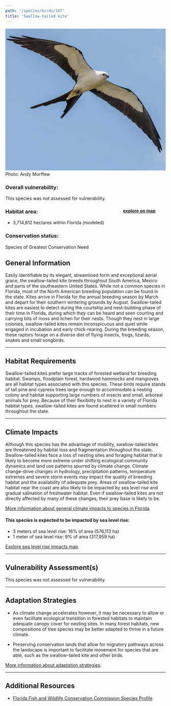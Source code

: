```yaml
---
path: '/species/birds/167'
title: 'Swallow-tailed kite'
---
```


<content-header icon="raptors" title="Swallow-tailed kite" subtitle="Elanoides forficatus">
</content-header>

<div id="TopSection">

<div class="header-photo"><img src="167.jpg" alt="Photo for 167"/>
<figcaption>Photo: Andy Morffew</figcaption></div>

<div>

### Overall vulnerability:

This species was not assessed for vulnerability.

<h3>Habitat area: 
<a href="/species/birds/167/map" style="float:right;font-size:smaller;margin-right: 2rem;">
<fa-icon name="map"></fa-icon>
explore on map
</a>
</h3>

-   3,714,812 hectares within Florida (modeled)


### Conservation status:

Species of Greatest Conservation Need

</div>
</div>

## General Information

Easily identifiable by its elegant, streamlined form and exceptional aerial grace, the swallow-tailed kite breeds throughout South America, Mexico and parts of the southeastern United States.  While not a common species in Florida, most of the North American breeding population can be found in the state.  Kites arrive in Florida for the annual breeding season by March and depart for their southern wintering grounds by August.  Swallow-tailed kites are easiest to detect during the courtship and nest-building phase of their time in Florida, during which they can be heard and seen courting and carrying bits of moss and lichen for their nests. Though they nest in large colonies, swallow-tailed kites remain inconspicuous and quiet while engaged in incubation and early chick-rearing.  During the breeding season, these raptors forage on a diverse diet of flying insects, frogs, lizards, snakes and small songbirds.

<hr />

## Habitat Requirements

Swallow-tailed kites prefer large tracks of forested wetland for breeding habitat.  Swamps, floodplain forest, hardwood hammocks and mangroves are all habitat types associated with this species.  These birds require stands of tall pine and cypress trees large enough to accommodate a nesting colony and habitat supporting large numbers of insects and small, arboreal animals for prey.  Because of their flexibility to nest in a variety of Florida habitat types, swallow-tailed kites are found scattered in small numbers throughout the state.

<hr />

## Climate Impacts

Although this species has the advantage of mobility, swallow-tailed kites are threatened by habitat loss and fragmentation throughout the state.  Swallow-tailed kites face a loss of nesting sites and foraging habitat that is likely to become more extreme under shifting ecological community dynamics and land use patterns spurred by climate change.  Climate change-drive changes in hydrology, precipitation patterns, temperature extremes and severe storm events may impact the quality of breeding habitat and the availability of adequate prey.  Areas of swallow-tailed kite habitat near the coast are also likely to be impacted by sea level rise and gradual salination of freshwater habitat.  Even if swallow-tailed kites are not directly affected by many of these changes, their prey base is likely to be.

[More information about general climate impacts to species in Florida](/impacts/species).


#### This species is expected to be impacted by sea level rise:

- 3 meters of sea level rise: 16% of area (576,113 ha)
- 1 meter of sea level rise: 9% of area (317,959 ha)

[Explore sea level rise impacts map](/species/birds/167/map).


<hr />

## Vulnerability Assessment(s)

This species was not assessed for vulnerability.

<hr />

## Adaptation Strategies

- As climate change accelerates however, it may be necessary to allow or even facilitate ecological transition in forested habitats to maintain adequate canopy cover for nesting sites.  In many forest habitats, new compositions of tree species may be better adapted to thrive in a future climate.

- Preserving conservation lands that allow for migratory pathways across the landscape is important to facilitate movement for species that are able, such as the swallow-tailed kite and other birds.

[More information about adaptation strategies](/strategies).

<hr />


## Additional Resources

- [Florida Fish and Wildlife Conservation Commission Species Profile](https://myfwc.com/wildlifehabitats/profiles/birds/raptors-and-vultures/swallow-tailed-kite/)
